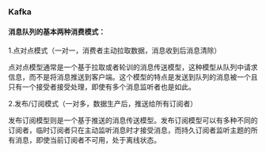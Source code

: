 ### Kafka

#### 消息队列的基本两种消费模式：

1.点对点模式（一对一，消费者主动拉取数据，消息收到后消息清除）

​	点对点模型通常是一个基于拉取或者轮训的消息传送模型，这种模型从队列中请求信息，而不是将消息推送到客户端。这个模型的特点是发送到队列的消息被一个且只有一个接受者接受处理，即使有多个消息监听者也是如此。

2.发布/订阅模式（一对多，数据生产后，推送给所有订阅者）

​	发布订阅模型则是一个基于推送的消息传送模型。发布订阅模型可以有多种不同的订阅者，临时订阅者只在主动监听消息时才接受消息，而持久订阅者监听主题的所有消息，即使当前订阅者不可用，处于离线状态。